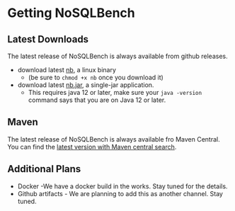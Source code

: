 # Getting NoSQLBench

## Latest Downloads

The latest release of NoSQLBench is always available from github releases.

- download latest [nb](https://github.com/nosqlbench/nosqlbench/releases/latest/download/nb), a linux binary
  - (be sure to `chmod +x nb` once you download it)
- download latest [nb.jar](https://github.com/nosqlbench/nosqlbench/releases/latest/download/nb.jar), a
  single-jar application.
  - This requires java 12 or later, make sure your `java -version` command says that you are on Java 12 or later.

## Maven

The latest release of NoSQLBench is always available fro Maven Central.
You can find the [latest version with Maven central search](https://search.maven.org/search?q=g:io.nosqlbench).

## Additional Plans

- Docker -We have a docker build in the works. Stay tuned for the details.
- Github artifacts - We are planning to add this as another channel. Stay tuned.
